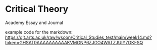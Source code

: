 # Critical Theory
Academy Essay and Journal

example code for the markdown:   
https://git.arts.ac.uk/raw/wsoon/Critical_Studies_test/main/week14.md?token=GHSAT0AAAAAAAAAAKVMGNP6ZJOO4WATZJUIY7OKFSQ
